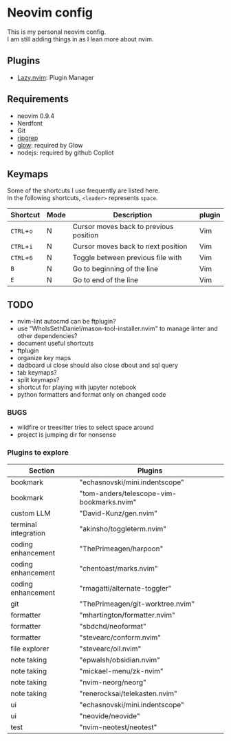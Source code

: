 # Neovim config
This is my personal neovim config.<br>
I am still adding things in as I lean more about nvim.<br>

## Plugins
+ [Lazy.nvim](https://github.com/folke/lazy.nvim): Plugin Manager

## Requirements
+ neovim 0.9.4
+ Nerdfont
+ Git
+ [ripgrep](https://github.com/BurntSushi/ripgrep)
+ [glow](https://github.com/charmbracelet/glow): required by Glow
+ nodejs: required by github Copliot

## Keymaps
Some of the shortcuts I use frequently are listed here. <br>
In the following shortcuts, `<leader>` represents `space`.<br>

| Shortcut          | Mode     | Description                                                              | plugin                      |
|-------------------|----------|--------------------------------------------------------------------------|-----------------------------|
| `CTRL`+`o`        | N        | Cursor moves back to previous position                                   | Vim                         |
| `CTRL`+`i`        | N        | Cursor moves back to next position                                       | Vim                         |
| `CTRL`+`6`        | N        | Toggle between previous file with                                        | Vim                         |
| `B`               | N        | Go to beginning of the line                                              | Vim                         |
| `E`               | N        | Go to end of the line                                                    | Vim                         |


## TODO
- nvim-lint autocmd can be ftplugin?
- use "WhoIsSethDaniel/mason-tool-installer.nvim" to manage linter and other dependencies?
- document useful shortcuts
- ftplugin
- organize key maps
- dadboard ui close should also close dbout and sql query
- tab keymaps?
- split keymaps?
- shortcut for playing with jupyter notebook
- python formatters and format only on changed code

### BUGS
- wildfire or treesitter tries to select space around
- project is jumping dir for nonsense

### Plugins to explore
| Section | Plugins |
|---------|---------|
| bookmark | "echasnovski/mini.indentscope" |
| bookmark | "tom-anders/telescope-vim-bookmarks.nvim" |
| custom LLM | "David-Kunz/gen.nvim"|
| terminal integration | "akinsho/toggleterm.nvim"|
| coding enhancement  | "ThePrimeagen/harpoon" |
| coding enhancement | "chentoast/marks.nvim" |
| coding enhancement | "rmagatti/alternate-toggler" |
| git | "ThePrimeagen/git-worktree.nvim"|
| formatter | "mhartington/formatter.nvim" |
| formatter | "sbdchd/neoformat" |
| formatter | "stevearc/conform.nvim" |
| file explorer | "stevearc/oil.nvim" |
| note taking | "epwalsh/obsidian.nvim" |
| note taking | "mickael-menu/zk-nvim" |
| note taking | "nvim-neorg/neorg" |
| note taking | "renerocksai/telekasten.nvim" |
| ui | "echasnovski/mini.indentscope" |
| ui | "neovide/neovide" |
| test | "nvim-neotest/neotest" |
